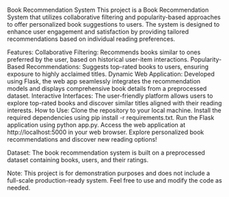 Book Recommendation System
This project is a Book Recommendation System that utilizes collaborative filtering and popularity-based approaches to offer personalized book suggestions to users. The system is designed to enhance user engagement and satisfaction by providing tailored recommendations based on individual reading preferences.

Features:
Collaborative Filtering: Recommends books similar to ones preferred by the user, based on historical user-item interactions.
Popularity-Based Recommendations: Suggests top-rated books to users, ensuring exposure to highly acclaimed titles.
Dynamic Web Application: Developed using Flask, the web app seamlessly integrates the recommendation models and displays comprehensive book details from a preprocessed dataset.
Interactive Interfaces: The user-friendly platform allows users to explore top-rated books and discover similar titles aligned with their reading interests.
How to Use:
Clone the repository to your local machine.
Install the required dependencies using pip install -r requirements.txt.
Run the Flask application using python app.py.
Access the web application at http://localhost:5000 in your web browser.
Explore personalized book recommendations and discover new reading options!

Dataset:
The book recommendation system is built on a preprocessed dataset containing books, users, and their ratings.

Note:
This project is for demonstration purposes and does not include a full-scale production-ready system. Feel free to use and modify the code as needed.
